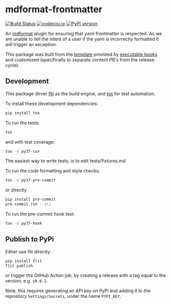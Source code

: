 # mdformat-frontmatter

[![Build Status][ci-badge]][ci-link]
[![codecov.io][cov-badge]][cov-link]
[![PyPI version][pypi-badge]][pypi-link]

An [mdformat](https://github.com/executablebooks/mdformat) plugin for ensuring that yaml frontmatter is respected. As we are unable
to tell the intent of a user if the yaml is incorrectly formatted it will trigger an exception.

This package was built from the [template](https://github.com/executablebooks/mdformat-plugin) provided by [executable books](https://github.com/executablebooks) and customized (specifically to separate content PR's from the release cycle).



## Development

This package dirver [flit](https://flit.readthedocs.io) as the build engine, and [tox](https://tox.readthedocs.io) for test automation.

To install these development dependencies:

```bash
pip install tox
```

To run the tests:

```bash
tox
```

and with test coverage:

```bash
tox -e py37-cov
```

The easiest way to write tests, is to edit tests/fixtures.md

To run the code formatting and style checks:

```bash
tox -e py37-pre-commit
```

or directly

```bash
pip install pre-commit
pre-commit run --all
```

To run the pre-commit hook test:

```bash
tox -e py37-hook
```

## Publish to PyPi

Either use flit directly:

```bash
pip install flit
flit publish
```

or trigger the GitHub Action job, by creating a release with a tag equal to the version, e.g. `v0.0.1`.

Note, this requires generating an API key on PyPi and adding it to the repository `Settings/Secrets`, under the name `PYPI_KEY`.

[ci-badge]: https://github.com/butler54/mdformat-frontmatter/workflows/CI/badge.svg?branch=master
[ci-link]: https://github.com/butler54/mdformat-frontmatter/actions?query=workflow%3ACI+branch%3Amaster+event%3Apush
[cov-badge]: https://codecov.io/gh/butler54/mdformat-frontmatter/branch/master/graph/badge.svg
[cov-link]: https://codecov.io/gh/butler54/mdformat-frontmatter
[pypi-badge]: https://img.shields.io/pypi/v/mdformat-frontmatter.svg
[pypi-link]: https://pypi.org/project/mdformat-frontmatter
